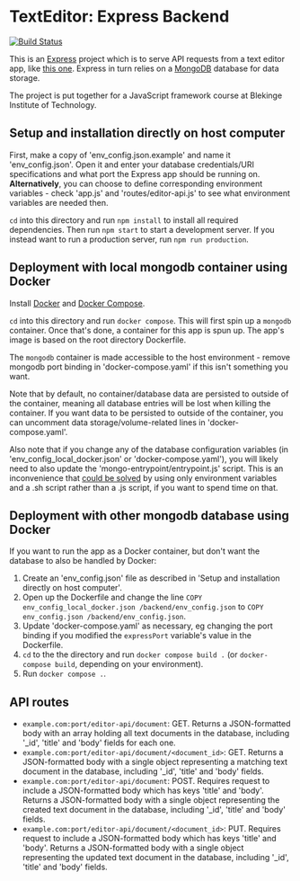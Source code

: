 # TextEditor: Express Backend
[![Build Status](https://app.travis-ci.com/datalowe/text-editor-backend.svg?branch=main)](https://app.travis-ci.com/datalowe/text-editor-backend)

This is an [Express](https://expressjs.com) project which is to serve API requests from a text editor app, like [this one](https://github.com/datalowe/text-editor-angular). Express in turn relies on a [MongoDB](https://www.mongodb.com/) database for data storage.

The project is put together for a JavaScript framework course at Blekinge Institute of Technology.

## Setup and installation directly on host computer
First, make a copy of 'env_config.json.example' and name it 'env_config.json'. Open it and enter your database credentials/URI specifications and what port the Express app should be running on. __Alternatively__, you can choose to define corresponding environment variables - check 'app.js' and 'routes/editor-api.js' to see what environment variables are needed then.

`cd` into this directory and run `npm install` to install all required dependencies. Then run `npm start` to start a development server. If you instead want to run a production server, run `npm run production`.

## Deployment with local mongodb container using Docker
Install [Docker](https://www.docker.com/) and [Docker Compose](https://docs.docker.com/compose/).

`cd` into this directory and run `docker compose`. This will first spin up a `mongodb` container. Once that's done, a container for this app is spun up. The app's image is based on the root directory Dockerfile.

The `mongodb` container is made accessible to the host environment - remove mongodb port binding in 'docker-compose.yaml' if this isn't something you want.

Note that by default, no container/database data are persisted to outside of the container, meaning all database entries will be lost when killing the container. If you want data to be persisted to outside of the container, you can uncomment data storage/volume-related lines in 'docker-compose.yaml'. 

Also note that if you change any of the database configuration variables (in 'env_config_local_docker.json' or 'docker-compose.yaml'), you will likely need to also update the 'mongo-entrypoint/entrypoint.js' script. This is an inconvenience that [could be solved](https://stackoverflow.com/questions/64606674/how-can-i-pass-environment-variables-to-mongo-docker-entrypoint-initdb-d) by using only environment variables and a .sh script rather than a .js script, if you want to spend time on that.

## Deployment with other mongodb database using Docker
If you want to run the app as a Docker container, but don't want the database to also be handled by Docker: 
1. Create an 'env_config.json' file as described in 'Setup and installation directly on host computer'. 
2. Open up the Dockerfile and change the line `COPY env_config_local_docker.json /backend/env_config.json` to `COPY env_config.json /backend/env_config.json`.
3. Update 'docker-compose.yaml' as necessary, eg changing the port binding if you modified the `expressPort` variable's value in the Dockerfile.
3. `cd` to the the directory and run `docker compose build .` (or `docker-compose build`, depending on your environment).
4. Run `docker compose .`.

## API routes
* `example.com:port/editor-api/document`: GET. Returns a JSON-formatted body with an array holding all text documents in the database, including '_id', 'title' and 'body' fields for each one.
* `example.com:port/editor-api/document/<document_id>`: GET. Returns a JSON-formatted body with a single object representing a matching text document in the database, including '_id', 'title' and 'body' fields.
* `example.com:port/editor-api/document`: POST. Requires request to include a JSON-formatted body which has keys 'title' and 'body'. Returns a JSON-formatted body with a single object representing the created text document in the database, including '_id', 'title' and 'body' fields.
* `example.com:port/editor-api/document/<document_id>`: PUT. Requires request to include a JSON-formatted body which has keys 'title' and 'body'. Returns a JSON-formatted body with a single object representing the updated text document in the database, including '_id', 'title' and 'body' fields.
